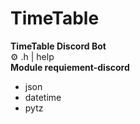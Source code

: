 # TimeTable
**TimeTable Discord Bot** <br>
⚙️ .h | help <br>
**Module requiement-discord** <br>
* json
* datetime
* pytz
